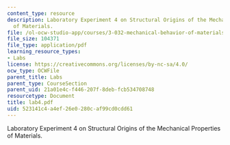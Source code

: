 ```yaml
---
content_type: resource
description: Laboratory Experiment 4 on Structural Origins of the Mechanical Properties
  of Materials.
file: /ol-ocw-studio-app/courses/3-032-mechanical-behavior-of-materials-fall-2007/523141c4a4ef26e0280caf99cd0cdd61_lab4.pdf
file_size: 104371
file_type: application/pdf
learning_resource_types:
- Labs
license: https://creativecommons.org/licenses/by-nc-sa/4.0/
ocw_type: OCWFile
parent_title: Labs
parent_type: CourseSection
parent_uid: 21a01e4c-f446-207f-8deb-fcb534708748
resourcetype: Document
title: lab4.pdf
uid: 523141c4-a4ef-26e0-280c-af99cd0cdd61
---
```

Laboratory Experiment 4 on Structural Origins of the Mechanical Properties of Materials.